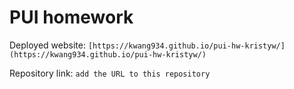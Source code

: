 # PUI homework

Deployed website: `[https://kwang934.github.io/pui-hw-kristyw/](https://kwang934.github.io/pui-hw-kristyw/)`

Repository link: `add the URL to this repository`
